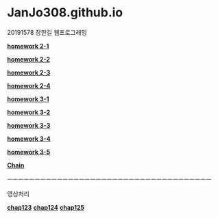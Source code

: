 # JanJo308.github.io

20191578 장한길 웹프로그래밍

[**homework 2-1**](https://JanJo308.github.io/homework2-1.html)

[**homework 2-2**](https://JanJo308.github.io/homework2-2.html)

[**homework 2-3**](https://JanJo308.github.io/homework2-3.html) 

[**homework 2-4**](https://JanJo308.github.io/homework2-4.html) 

[**homework 3-1**](https://JanJo308.github.io/homework3-1.jpg) 

[**homework 3-2**](https://JanJo308.github.io/homework3-2.jpg) 

[**homework 3-3**](https://JanJo308.github.io/homework3-3.jpg) 

[**homework 3-4**](https://JanJo308.github.io/homework3-4.jpg) 

[**homework 3-5**](https://JanJo308.github.io/homework3-5.jpg) 

[**Chain**](https://JanJo308.github.io/Chain.html) 

ㅡㅡㅡㅡㅡㅡㅡㅡㅡㅡㅡㅡㅡㅡㅡㅡㅡㅡㅡㅡㅡㅡㅡㅡㅡㅡㅡㅡㅡㅡㅡㅡㅡㅡㅡㅡㅡ

영상처리

[**chap123**](https://JanJo308.github.io/chap123.py)
[**chap124**](https://JanJo308.github.io/chap124.py)
[**chap125**](https://JanJo308.github.io/chap125.py)
